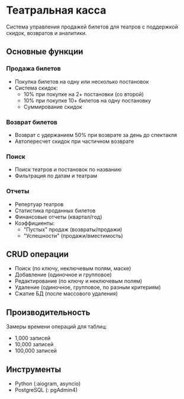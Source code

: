 # Театральная касса

Система управления продажей билетов для театров с поддержкой скидок, возвратов и аналитики.

## Основные функции

### Продажа билетов
- Покупка билетов на одну или несколько постановок
- Система скидок:
  - 10% при покупке на 2+ постановки (со второй)
  - 10% при покупке 10+ билетов на одну постановку
  - Суммирование скидок

### Возврат билетов
- Возврат с удержанием 50% при возврате за день до спектакля
- Автопересчет скидок при частичном возврате

### Поиск
- Поиск театров и постановок по названию
- Фильтрация по датам и театрам

### Отчеты
- Репертуар театров
- Статистика проданных билетов
- Финансовые отчеты (квартал/год)
- Коэффициенты:
  - "Пустых" продаж (возвраты/продажи)
  - "Успешности" (продажи/вместимость)

## CRUD операции
- Поиск (по ключу, неключевым полям, маске)
- Добавление (одиночное и групповое)
- Редактирование (по ключу и неключевым полям) 
- Удаление (одиночное, групповое, по разным критериям)
- Сжатие БД (после массового удаления)

## Производительность
Замеры времени операций для таблиц:
- 1,000 записей
- 10,000 записей  
- 100,000 записей

## Инструменты
- Python (:aiogram, asyncio)
- PostgreSQL (: pgAdmin4)
